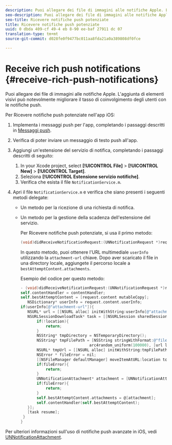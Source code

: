 ```yaml
---
description: Puoi allegare dei file di immagini alle notifiche Apple. L'aggiunta di elementi visivi può notevolmente migliorare il tasso di coinvolgimento degli utenti con le notifiche push.
seo-description: Puoi allegare dei file di immagini alle notifiche Apple. L'aggiunta di elementi visivi può notevolmente migliorare il tasso di coinvolgimento degli utenti con le notifiche push.
seo-title: Ricevere notifiche push potenziate
title: Ricevere notifiche push potenziate
uuid: 0 dbda 409-cf 49-4 eb 8-90 ee-baf 27911 dc 07
translation-type: tm+mt
source-git-commit: d028fe0f9477bc011aa8fda21a0a389808df0fce

---
```



# Receive rich push notifications {#receive-rich-push-notifications}

Puoi allegare dei file di immagini alle notifiche Apple. L'aggiunta di elementi visivi può notevolmente migliorare il tasso di coinvolgimento degli utenti con le notifiche push.

Per Ricevere notifiche push potenziate nell'app iOS:

1. Implementa i messaggi push per l'app, completando i passaggi descritti in [Messaggi push](/help/ios/messaging-main/push-messaging/push-messaging.md).
1. Verifica di poter inviare un messaggio di testo push all'app.
1. Aggiungi un'estensione del servizio di notifica, completando i passaggi descritti di seguito:

   1. In your Xcode project, select  **[!UICONTROL File]** &gt; **[!UICONTROL New]** &gt; **[!UICONTROL Target]**.
   1. Seleziona **[!UICONTROL Estensione servizio notifiche]**.
   1. Verifica che esista il file `NotificationService.m`.

1. Apri il file `NotificationService.m` e verifica che siano presenti i seguenti metodi delegate:

   * Un metodo per la ricezione di una richiesta di notifica.
   * Un metodo per la gestione della scadenza dell'estensione del servizio.

      Per Ricevere notifiche push potenziate, si usa il primo metodo:

      ```objective-c
      (void)didReceiveNotificationRequest:(UNNotificationRequest *)request withContentHandler:(void (^)(UNNotificationContent *contentToDeliver))contentHandler;
      ```

      In questo metodo, puoi ottenere l'URL multimediale `userInfo` utilizzando la `attachment-url` chiave. Dopo aver scaricato il file in una directory locale, aggiungete il percorso locale a `bestAttemptContent.attachments`.

      Esempio del codice per questo metodo:

      ```objective-c
      - (void)didReceiveNotificationRequest:(UNNotificationRequest *)request withContentHandler:(void (^)(UNNotificationContent * _Nonnull))contentHandler {
      self.contentHandler = contentHandler;
      self.bestAttemptContent = [request.content mutableCopy];
         NSDictionary* userInfo = request.content.userInfo;
      if(userInfo[@"attachment-url"]){
         NSURL* url = [[NSURL alloc] initWithString:userInfo[@"attachment-url"]];
         NSURLSessionDownloadTask* task = [[NSURLSession sharedSession] downloadTaskWithURL:url completionHandler:^(NSURL * _Nullable location, NSURLResponse * _Nullable response, NSError * _Nullable error) {
             if(!location){
                 return;
             }
             NSString* tmpDirectory = NSTemporaryDirectory();
             NSString* tmpFilePath = [NSString stringWithFormat:@"file://%@%d%d%@", tmpDirectory, arc4random_uniform(100000),
                                    arc4random_uniform(100000), [url lastPathComponent]];
             NSURL* tmpUrl = [[NSURL alloc] initWithString:tmpFilePath];
             NSError * fileError = nil;
             [[NSFileManager defaultManager] moveItemAtURL:location toURL:tmpUrl error:&amp;fileError];
             if(fileError){
                 return;
             }
             UNNotificationAttachment* attachment = [UNNotificationAttachment attachmentWithIdentifier:@"video" URL:tmpUrl options:nil error:&amp;fileError];
             if(fileError){
                 return;
             }
             self.bestAttemptContent.attachments = @[attachment];
             self.contentHandler(self.bestAttemptContent);
         }];
         [task resume];
       }
      }
      ```


Per ulteriori informazioni sull'uso di notifiche push avanzate in iOS, vedi [UNNotificationAttachment](https://developer.apple.com/documentation/usernotifications/unnotificationattachment).
